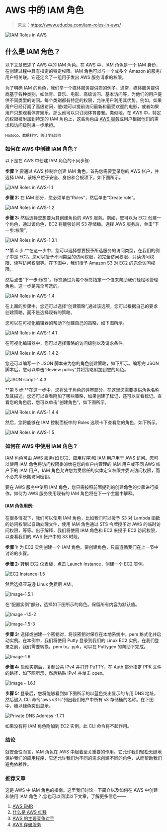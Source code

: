 # AWS 中的 IAM 角色

> 原文：<https://www.educba.com/iam-roles-in-aws/>

![IAM Roles in AWS](img/9ed5d8d64aecc2341e19343ede0ba6f1.png)



## 什么是 IAM 角色？

以下文章概述了 AWS 中的 IAM 角色。在 AWS 中，IAM 角色是一个 IAM 身份，在创建过程中具有指定的特定权限。IAM 角色可以与一个或多个 Amazon 的服务/用户相关联。它还定义了一组用于发出 AWS 服务请求的权限。

为了明确 IAM 的角色，我们举一个媒体服务提供商的例子。通常，媒体服务提供商基于各种类别，如体育、音乐、电影、高级访问、基本访问等，为他们的用户提供不同类型的访问。每个类别都有特定的权限，允许用户利用其优势。例如，如果用户已经订阅了高级访问，他/她可以提前访问最新和最受欢迎的电影，或者如果用户只想观看体育娱乐，那么他可以只订阅体育套餐。类似地，在 AWS 中，特定的权限被附加到特定的 IAM 角色上，这些角色由 [AWS 服务](https://www.educba.com/aws-services/)或用户根据他们的需求和访问级别进一步承担。

<small>Hadoop、数据科学、统计学&其他</small>

### 如何在 AWS 中创建 IAM 角色？

以下是在 AWS 中创建 IAM 角色的不同步骤:

**步骤 1:** 要通过 AWS 控制台创建 IAM 角色，首先您需要登录您的 AWS 帐户，并选择 IAM，该帐户位于安全、身份和合规项下，如下图所示。

![IAM Roles in AWS-1.1](img/5ce6b6207069469e3405b8431d07bb16.png)



**步骤 2:** 在 IAM 部分，您必须单击“Roles”，然后单击“Create role”。

![IAM Roles in AWS-1.2](img/7d416df9564c8924610c701e6d3ad389.png)



**步骤 3:** 然后选择您想要为其创建角色的 AWS 服务。例如，您可以为 EC2 创建一个角色，通过该角色，EC2 将能够访问 S3 存储桶。选择 AWS 服务后，单击“下一步:权限”。

![IAM Roles in AWS-1.3.1](img/fe622c31c527ae206cd3ffa35e149a2a.png)



**第 4 步:**在这一步中，您可以选择想要授予所选服务的访问类型，在我们的例子中是 EC2。您可以授予不同类型的访问权限，如完全访问权限、只读访问权限、读写访问权限等。在下图中，我们授予 Amazon S3 对 EC2 的完全访问权限。

然后点击“下一步:标签”。标签通过为每个标签指定一个值来帮助我们轻松地管理角色。这一步是完全可选的。

![IAM Roles in AWS-1.4](img/e667a22738011607f94459a91f833379.png)



在上面的步骤中，您还可以选择“创建策略”,通过该选项，您可以根据自己的要求创建策略，而不是选择现有的策略。

您可以在可视化编辑器的帮助下创建自己的策略，如下图所示。

![IAM Roles in AWS-1.4.1](img/fc8f2bdb333c5708d6f76e31052c15f8.png)



在可视化编辑器中，您可以选择策略的访问级别以及请求条件。

![IAM Roles in AWS-1.4.2](img/b5a95a5998c053ec0968c7f92b1a8e76.png)



您还可以编写一个 JSON 脚本来为您的角色创建策略，如下所示。编写完 JSON 脚本后，您可以单击“Review policy”并将策略附加到您的角色。

![JSON script-1.4.3](img/7c312ccd414c80922533c363b62ca40b.png)



**第 5 步:**在这一步中，您将处于角色的评审部分，在这里您需要提供角色名称及其描述。您还可以查看附加了哪些策略，如果创建了标记，还可以查看标记。查看您的角色后，您可以单击“创建角色”，如下图所示。

![IAM Roles in AWS-1.4.4](img/4b8501ebebf2b5435b1cabf66f2baf54.png)



然后，您将能够在 IAM 控制面板中的 Roles 选项卡下查看您的角色，如下所示。

![IAM Roles in AWS-1.5](img/1a482be49fc79bdd862ebb426f0036f4.png)



### 如何在 AWS 中使用 IAM 角色？

IAM 角色可由 AWS 服务(如 EC2、应用程序)和 IAM 用户用于 AWS 访问。您可以使用 IAM 角色将访问权限委派给在您的帐户内管理的 IAM 用户或不同 AWS 帐户下的 IAM 用户。IAM 角色允许您为受信任的实体定义权限并委派访问权限，而不必共享长期访问密钥。

要在 AWS 服务中使用 IAM 角色，您只需按照前面提到的创建角色的步骤进行操作。如何为 AWS 服务使用现有的 IAM 角色将在下一个主题中解释。

#### IAM 角色用例:

在很多情况下，我们可以使用 IAM 角色，比如我们可以授予 S3 对 Lambda 函数的访问权限以自动处理文件，使用 IAM 角色通过 STS 令牌授予对 AWS 的临时访问权限，等等。出于解释，我们将使用 IAM 角色和 EC2 来授予 EC2 访问权限，以查看我们的 AWS 帐户中的 S3 时段。

**步骤 1:** 为 EC2 实例创建一个 IAM 角色。要创建角色，只需遵循我们在上一节中讨论的步骤。

**步骤 2:** 转到 EC2 仪表板，点击 Launch Instance，创建一个 EC2 实例。

![EC2 Instance-1.5](img/19fd0eeffe98816876525c3f995d1cc2.png)



然后选择亚马逊 Linux 免费层 AMI。

![Image-1.5.1](img/20ec075e68ace6ccc5e6f84b042805c7.png)



在“配置实例”部分，选择如下图所示的角色。保留所有内容为默认值。

![Image -1.5-2](img/3afa93ae992cb16276b18dc8f1f25c3d.png)



![Image-1.5-3](img/d3e77bb46eeafa198ec277e0aaad76fa.png)



**步骤 3:** 选择或创建一个密钥对，将该密钥对保存在本地系统中。pem 格式化并启动实例。在本例中，我们将使用 Putty 登录到我们的 Linux EC2 实例。在我们登录之前，我们需要转换。pem to。ppk，可以在 Puttygen 的帮助下完成。

![Image-1.6](img/1ed6aa6d43a7d1d993cd8ff459eb2f7f.png)



**步骤 4:** 启动实例后，复制公共 IPv4 并打开 PuTTY，在 Auth 部分指定 PPK 文件的路径，如下图所示，然后粘贴 IPv4 并单击 open。

![Image - 1.6.1](img/c00b8f67ee548cc0c16ef8954f0afd65.png)



**步骤 5:** 登录后，您将能够看到如下图所示的以蓝色突出显示的专用 DNS 地址，然后键入 CLI 命令“aws s3 ls”列出我们帐户中所有 s3 存储桶的名称。在下图中，桶以绿色突出显示。

![Private DNS Address -1.7.1](img/28e1f8144ba832be2507ff54b4094e3f.png)



如果没有将 IAM 角色附加到 EC2 实例，此 CLI 命令将不起作用。

### 结论

就安全性而言，IAM 角色在 AWS 中起着至关重要的作用。它允许我们轻松无缝地保护我们的应用程序，它还允许我们为不同的需求创建不同的角色，从而帮助我们避免依赖性。

### 推荐文章

这是 AWS 中 IAM 角色的指南。这里我们讨论一下简介以及如何在 AWS 中创建和使用 IAM 角色？.您也可以阅读以下文章，了解更多信息——

1.  [AWS EMR](https://www.educba.com/aws-emr/)
2.  [什么是 AWS 红移](https://www.educba.com/what-is-aws-redshift/)
3.  [AWS 的主要竞争对手](https://www.educba.com/aws-competitors/)
4.  [AWS 存储服务](https://www.educba.com/aws-storage-services/)





